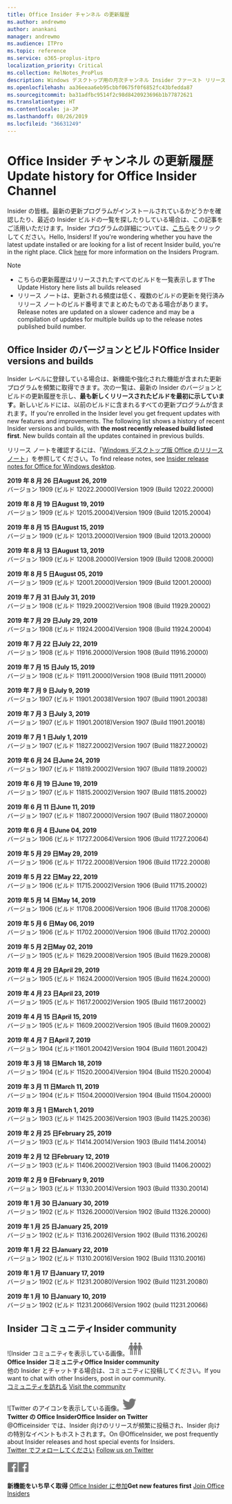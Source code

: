 ```yaml
---
title: Office Insider チャンネル の更新履歴
ms.author: andrewmo
author: anankani
manager: andrewmo
ms.audience: ITPro
ms.topic: reference
ms.service: o365-proplus-itpro
localization_priority: Critical
ms.collection: RelNotes_ProPlus
description: Windows デスクトップ用の月次チャンネル Insider ファースト リリースの更新履歴を Insider の皆様に提供します。
ms.openlocfilehash: aa36eeaa6eb95cbbf0675f0f6852fc43bfedda87
ms.sourcegitcommit: ba31adfbc9514f2c98d8420923696b1b77872621
ms.translationtype: HT
ms.contentlocale: ja-JP
ms.lasthandoff: 08/26/2019
ms.locfileid: "36631249"
---
```

# <a name="update-history-for-office-insider-channel"></a><span data-ttu-id="b7085-103">Office Insider チャンネル の更新履歴</span><span class="sxs-lookup"><span data-stu-id="b7085-103">Update history for Office Insider Channel</span></span>

<span data-ttu-id="b7085-p101">Insider の皆様。最新の更新プログラムがインストールされているかどうかを確認したり、最近の Insider ビルドの一覧を探したりしている場合は、この記事をご活用いただけます。Insider プログラムの詳細については、[こちら](https://insider.office.com/)をクリックしてください。</span><span class="sxs-lookup"><span data-stu-id="b7085-p101">Hello, Insiders! If you're wondering whether you have the latest update installed or are looking for a list of recent Insider build, you're in the right place. Click [here](https://insider.office.com/) for more information on the Insiders Program.</span></span>

> [!NOTE]
> - <span data-ttu-id="b7085-107">こちらの更新履歴はリリースされたすべてのビルドを一覧表示します</span><span class="sxs-lookup"><span data-stu-id="b7085-107">The Update History here lists all builds released</span></span>
> - <span data-ttu-id="b7085-108">リリース ノートは、更新される頻度は低く、複数のビルドの更新を発行済みリリース ノートのビルド番号までまとめたものである場合があります。</span><span class="sxs-lookup"><span data-stu-id="b7085-108">Release notes are updated on a slower cadence and may be a compilation of updates for multiple builds up to the release notes published build number.</span></span>



## <a name="office-insider-versions-and-builds"></a><span data-ttu-id="b7085-109">Office Insider のバージョンとビルド</span><span class="sxs-lookup"><span data-stu-id="b7085-109">Office Insider versions and builds</span></span>

<span data-ttu-id="b7085-p102">Insider レベルに登録している場合は、新機能や強化された機能が含まれた更新プログラムを頻繁に取得できます。次の一覧は、最新の Insider のバージョンとビルドの更新履歴を示し、**最も新しくリリースされたビルドを最初に示しています**。新しいビルドには、以前のビルドに含まれるすべての更新プログラムが含まれます。</span><span class="sxs-lookup"><span data-stu-id="b7085-p102">If you're enrolled in the Insider level you get frequent updates with new features and improvements. The following list shows a history of recent Insider versions and builds, with **the most recently released build listed first**. New builds contain all the updates contained in previous builds.</span></span> 

<span data-ttu-id="b7085-113">リリース ノートを確認するには、「[Windows デスクトップ版 Office のリリース ノート](https://docs.microsoft.com/ja-JP/OfficeUpdates/release-notes-office-insider)」を参照してください。</span><span class="sxs-lookup"><span data-stu-id="b7085-113">To find release notes, see [Insider release notes for Office for Windows desktop](https://docs.microsoft.com/ja-JP/OfficeUpdates/release-notes-office-insider).</span></span>

[//]: # (削除禁止)

<span data-ttu-id="b7085-115">**2019 年 8 月 26 日**</span><span class="sxs-lookup"><span data-stu-id="b7085-115">**August 26, 2019**</span></span><br/>
<span data-ttu-id="b7085-116">バージョン 1909 (ビルド 12022.20000)</span><span class="sxs-lookup"><span data-stu-id="b7085-116">Version 1909 (Build 12022.20000)</span></span><br/>

<span data-ttu-id="b7085-117">**2019 年 8 月 19 日**</span><span class="sxs-lookup"><span data-stu-id="b7085-117">**August 19, 2019**</span></span><br/>
<span data-ttu-id="b7085-118">バージョン 1909 (ビルド 12015.20004)</span><span class="sxs-lookup"><span data-stu-id="b7085-118">Version 1909 (Build 12015.20004)</span></span><br/>

<span data-ttu-id="b7085-119">**2019 年 8 月 15 日**</span><span class="sxs-lookup"><span data-stu-id="b7085-119">**August 15, 2019**</span></span><br/>
<span data-ttu-id="b7085-120">バージョン 1909 (ビルド 12013.20000)</span><span class="sxs-lookup"><span data-stu-id="b7085-120">Version 1909 (Build 12013.20000)</span></span><br/>

<span data-ttu-id="b7085-121">**2019 年 8 月 13 日**</span><span class="sxs-lookup"><span data-stu-id="b7085-121">**August 13, 2019**</span></span><br/>
<span data-ttu-id="b7085-122">バージョン 1909 (ビルド 12008.20000)</span><span class="sxs-lookup"><span data-stu-id="b7085-122">Version 1909 (Build 12008.20000)</span></span><br/>

<span data-ttu-id="b7085-123">**2019 年 8 月 5 日**</span><span class="sxs-lookup"><span data-stu-id="b7085-123">**August 05, 2019**</span></span><br/>
<span data-ttu-id="b7085-124">バージョン 1909 (ビルド 12001.20000)</span><span class="sxs-lookup"><span data-stu-id="b7085-124">Version 1909 (Build 12001.20000)</span></span><br/>

<span data-ttu-id="b7085-125">**2019 年 7 月 31 日**</span><span class="sxs-lookup"><span data-stu-id="b7085-125">**July 31, 2019**</span></span><br/>
<span data-ttu-id="b7085-126">バージョン 1908 (ビルド 11929.20002)</span><span class="sxs-lookup"><span data-stu-id="b7085-126">Version 1908 (Build 11929.20002)</span></span><br/>

<span data-ttu-id="b7085-127">**2019 年 7 月 29 日**</span><span class="sxs-lookup"><span data-stu-id="b7085-127">**July 29, 2019**</span></span><br/>
<span data-ttu-id="b7085-128">バージョン 1908 (ビルド 11924.20004)</span><span class="sxs-lookup"><span data-stu-id="b7085-128">Version 1908 (Build 11924.20004)</span></span><br/>

<span data-ttu-id="b7085-129">**2019 年 7 月 22 日**</span><span class="sxs-lookup"><span data-stu-id="b7085-129">**July 22, 2019**</span></span><br/>
<span data-ttu-id="b7085-130">バージョン 1908 (ビルド 11916.20000)</span><span class="sxs-lookup"><span data-stu-id="b7085-130">Version 1908 (Build 11916.20000)</span></span><br/>

<span data-ttu-id="b7085-131">**2019 年 7 月 15 日**</span><span class="sxs-lookup"><span data-stu-id="b7085-131">**July 15, 2019**</span></span><br/>
<span data-ttu-id="b7085-132">バージョン 1908 (ビルド 11911.20000)</span><span class="sxs-lookup"><span data-stu-id="b7085-132">Version 1908 (Build 11911.20000)</span></span><br/>

<span data-ttu-id="b7085-133">**2019 年 7 月 9 日**</span><span class="sxs-lookup"><span data-stu-id="b7085-133">**July 9, 2019**</span></span><br/>
<span data-ttu-id="b7085-134">バージョン 1907 (ビルド 11901.20038)</span><span class="sxs-lookup"><span data-stu-id="b7085-134">Version 1907 (Build 11901.20038)</span></span><br/>

<span data-ttu-id="b7085-135">**2019 年 7 月 3 日**</span><span class="sxs-lookup"><span data-stu-id="b7085-135">**July 3, 2019**</span></span><br/>
<span data-ttu-id="b7085-136">バージョン 1907 (ビルド 11901.20018)</span><span class="sxs-lookup"><span data-stu-id="b7085-136">Version 1907 (Build 11901.20018)</span></span><br/>

<span data-ttu-id="b7085-137">**2019 年 7 月 1 日**</span><span class="sxs-lookup"><span data-stu-id="b7085-137">**July 1, 2019**</span></span><br/>
<span data-ttu-id="b7085-138">バージョン 1907 (ビルド 11827.20002)</span><span class="sxs-lookup"><span data-stu-id="b7085-138">Version 1907 (Build 11827.20002)</span></span><br/>

<span data-ttu-id="b7085-139">**2019 年 6 月 24 日**</span><span class="sxs-lookup"><span data-stu-id="b7085-139">**June 24, 2019**</span></span><br/>
<span data-ttu-id="b7085-140">バージョン 1907 (ビルド 11819.20002)</span><span class="sxs-lookup"><span data-stu-id="b7085-140">Version 1907 (Build 11819.20002)</span></span><br/>

<span data-ttu-id="b7085-141">**2019 年 6 月 19 日**</span><span class="sxs-lookup"><span data-stu-id="b7085-141">**June 19, 2019**</span></span><br/>
<span data-ttu-id="b7085-142">バージョン 1907 (ビルド 11815.20002)</span><span class="sxs-lookup"><span data-stu-id="b7085-142">Version 1907 (Build 11815.20002)</span></span><br/>

<span data-ttu-id="b7085-143">**2019 年 6 月 11 日**</span><span class="sxs-lookup"><span data-stu-id="b7085-143">**June 11, 2019**</span></span><br/>
<span data-ttu-id="b7085-144">バージョン 1907 (ビルド 11807.20000)</span><span class="sxs-lookup"><span data-stu-id="b7085-144">Version 1907 (Build 11807.20000)</span></span><br/>

<span data-ttu-id="b7085-145">**2019 年 6 月 4 日**</span><span class="sxs-lookup"><span data-stu-id="b7085-145">**June 04, 2019**</span></span><br/>
<span data-ttu-id="b7085-146">バージョン 1906 (ビルド 11727.20064)</span><span class="sxs-lookup"><span data-stu-id="b7085-146">Version 1906 (Build 11727.20064)</span></span><br/>


<span data-ttu-id="b7085-147">**2019 年 5 月 29 日**</span><span class="sxs-lookup"><span data-stu-id="b7085-147">**May 29, 2019**</span></span><br/>
<span data-ttu-id="b7085-148">バージョン 1906 (ビルド 11722.20008)</span><span class="sxs-lookup"><span data-stu-id="b7085-148">Version 1906 (Build 11722.20008)</span></span><br/>

<span data-ttu-id="b7085-149">**2019 年 5 月 22 日**</span><span class="sxs-lookup"><span data-stu-id="b7085-149">**May 22, 2019**</span></span><br/> <span data-ttu-id="b7085-150">バージョン 1906 (ビルド 11715.20002)</span><span class="sxs-lookup"><span data-stu-id="b7085-150">Version 1906 (Build 11715.20002)</span></span><br/> 

<span data-ttu-id="b7085-151">**2019 年 5 月 14 日**</span><span class="sxs-lookup"><span data-stu-id="b7085-151">**May 14, 2019**</span></span><br/> <span data-ttu-id="b7085-152">バージョン 1906 (ビルド 11708.20006)</span><span class="sxs-lookup"><span data-stu-id="b7085-152">Version 1906 (Build 11708.20006)</span></span><br/>

<span data-ttu-id="b7085-153">**2019 年 5 月 6 日**</span><span class="sxs-lookup"><span data-stu-id="b7085-153">**May 06, 2019**</span></span><br/>
<span data-ttu-id="b7085-154">バージョン 1906 (ビルド 11702.20000)</span><span class="sxs-lookup"><span data-stu-id="b7085-154">Version 1906 (Build 11702.20000)</span></span><br/>

<span data-ttu-id="b7085-155">**2019 年 5 月 2日**</span><span class="sxs-lookup"><span data-stu-id="b7085-155">**May 02, 2019**</span></span><br/>
<span data-ttu-id="b7085-156">バージョン 1905 (ビルド 11629.20008)</span><span class="sxs-lookup"><span data-stu-id="b7085-156">Version 1905 (Build 11629.20008)</span></span><br/>

<span data-ttu-id="b7085-157">**2019 年 4 月 29 日**</span><span class="sxs-lookup"><span data-stu-id="b7085-157">**April 29, 2019**</span></span><br/>
<span data-ttu-id="b7085-158">バージョン 1905 (ビルド 11624.20000)</span><span class="sxs-lookup"><span data-stu-id="b7085-158">Version 1905 (Build 11624.20000)</span></span><br/>

<span data-ttu-id="b7085-159">**2019 年 4 月 23 日**</span><span class="sxs-lookup"><span data-stu-id="b7085-159">**April 23, 2019**</span></span><br/> <span data-ttu-id="b7085-160">バージョン 1905 (ビルド 11617.20002)</span><span class="sxs-lookup"><span data-stu-id="b7085-160">Version 1905 (Build 11617.20002)</span></span><br/>

<span data-ttu-id="b7085-161">**2019 年 4 月 15 日**</span><span class="sxs-lookup"><span data-stu-id="b7085-161">**April 15, 2019**</span></span><br/> <span data-ttu-id="b7085-162">バージョン 1905 (ビルド 11609.20002)</span><span class="sxs-lookup"><span data-stu-id="b7085-162">Version 1905 (Build 11609.20002)</span></span><br/>

<span data-ttu-id="b7085-163">**2019 年 4 月 7 日**</span><span class="sxs-lookup"><span data-stu-id="b7085-163">**April 7, 2019**</span></span><br/> <span data-ttu-id="b7085-164">バージョン 1904 (ビルド11601.20042)</span><span class="sxs-lookup"><span data-stu-id="b7085-164">Version 1904 (Build 11601.20042)</span></span><br/>

<span data-ttu-id="b7085-165">**2019 年 3 月 18 日**</span><span class="sxs-lookup"><span data-stu-id="b7085-165">**March 18, 2019**</span></span><br/> <span data-ttu-id="b7085-166">バージョン 1904 (ビルド 11520.20004)</span><span class="sxs-lookup"><span data-stu-id="b7085-166">Version 1904 (Build 11520.20004)</span></span><br/>

<span data-ttu-id="b7085-167">**2019 年 3 月 11 日**</span><span class="sxs-lookup"><span data-stu-id="b7085-167">**March 11, 2019**</span></span><br/> <span data-ttu-id="b7085-168">バージョン 1904 (ビルド 11504.20000)</span><span class="sxs-lookup"><span data-stu-id="b7085-168">Version 1904 (Build 11504.20000)</span></span><br/>

<span data-ttu-id="b7085-169">**2019 年 3 月 1 日**</span><span class="sxs-lookup"><span data-stu-id="b7085-169">**March 1, 2019**</span></span><br/> <span data-ttu-id="b7085-170">バージョン 1903 (ビルド 11425.20036)</span><span class="sxs-lookup"><span data-stu-id="b7085-170">Version 1903 (Build 11425.20036)</span></span><br/> 

<span data-ttu-id="b7085-171">**2019 年 2 月 25 日**</span><span class="sxs-lookup"><span data-stu-id="b7085-171">**February 25, 2019**</span></span><br/> <span data-ttu-id="b7085-172">バージョン 1903 (ビルド 11414.20014)</span><span class="sxs-lookup"><span data-stu-id="b7085-172">Version 1903 (Build 11414.20014)</span></span><br/> 

<span data-ttu-id="b7085-173">**2019 年 2 月 12 日**</span><span class="sxs-lookup"><span data-stu-id="b7085-173">**February 12, 2019**</span></span><br/> <span data-ttu-id="b7085-174">バージョン 1903 (ビルド 11406.20002)</span><span class="sxs-lookup"><span data-stu-id="b7085-174">Version 1903 (Build 11406.20002)</span></span><br/> 

<span data-ttu-id="b7085-175">**2019 年 2 月 9 日**</span><span class="sxs-lookup"><span data-stu-id="b7085-175">**February 9, 2019**</span></span><br/> <span data-ttu-id="b7085-176">バージョン 1903 (ビルド 11330.20014)</span><span class="sxs-lookup"><span data-stu-id="b7085-176">Version 1903 (Build 11330.20014)</span></span><br/> 

<span data-ttu-id="b7085-177">**2019 年 1 月 30 日**</span><span class="sxs-lookup"><span data-stu-id="b7085-177">**January 30, 2019**</span></span><br/> <span data-ttu-id="b7085-178">バージョン 1902 (ビルド 11326.20000)</span><span class="sxs-lookup"><span data-stu-id="b7085-178">Version 1902 (Build 11326.20000)</span></span><br/> 

<span data-ttu-id="b7085-179">**2019 年 1 月 25 日**</span><span class="sxs-lookup"><span data-stu-id="b7085-179">**January 25, 2019**</span></span><br/> <span data-ttu-id="b7085-180">バージョン 1902 (ビルド 11316.20026)</span><span class="sxs-lookup"><span data-stu-id="b7085-180">Version 1902 (Build 11316.20026)</span></span><br/> 

<span data-ttu-id="b7085-181">**2019 年 1 月 22 日**</span><span class="sxs-lookup"><span data-stu-id="b7085-181">**January 22, 2019**</span></span><br/> <span data-ttu-id="b7085-182">バージョン 1902 (ビルド 11310.20016)</span><span class="sxs-lookup"><span data-stu-id="b7085-182">Version 1902 (Build 11310.20016)</span></span><br/> 

<span data-ttu-id="b7085-183">**2019 年 1 月 17 日**</span><span class="sxs-lookup"><span data-stu-id="b7085-183">**January 17, 2019**</span></span><br/> <span data-ttu-id="b7085-184">バージョン 1902 (ビルド 11231.20080)</span><span class="sxs-lookup"><span data-stu-id="b7085-184">Version 1902 (Build 11231.20080)</span></span><br/>

<span data-ttu-id="b7085-185">**2019 年 1 月 10 日**</span><span class="sxs-lookup"><span data-stu-id="b7085-185">**January 10, 2019**</span></span><br/> <span data-ttu-id="b7085-186">バージョン 1902 (ビルド 11231.20066)</span><span class="sxs-lookup"><span data-stu-id="b7085-186">Version 1902 (build 11231.20066)</span></span><br/> 


## <a name="insider-community"></a><span data-ttu-id="b7085-187">Insider コミュニティ</span><span class="sxs-lookup"><span data-stu-id="b7085-187">Insider community</span></span>

<span data-ttu-id="b7085-188">![Insider コミュニティを表示している画像。</span><span class="sxs-lookup"><span data-stu-id="b7085-188">![Image showing insider community.</span></span> ](images/insidercommunity.png) <br/>
<span data-ttu-id="b7085-189">**Office Insider コミュニティ**</span><span class="sxs-lookup"><span data-stu-id="b7085-189">**Office Insider community**</span></span><br/> <span data-ttu-id="b7085-190">他の Insider とチャットする場合は、コミュニティに投稿してください。</span><span class="sxs-lookup"><span data-stu-id="b7085-190">If you want to chat with other Insiders, post in our community.</span></span><br/><span data-ttu-id="b7085-191"> 
[コミュニティを訪れる](https://go.microsoft.com/fwlink/?linkid=843493)</span><span class="sxs-lookup"><span data-stu-id="b7085-191"> 
[Visit the community](https://go.microsoft.com/fwlink/?linkid=843493)</span></span><br/> 

<span data-ttu-id="b7085-192">![Twitter のアイコンを表示している画像。</span><span class="sxs-lookup"><span data-stu-id="b7085-192">![Image showing twitter icon.</span></span> ](images/twitter.png)<br/>
<span data-ttu-id="b7085-193">**Twitter の Office Insider**</span><span class="sxs-lookup"><span data-stu-id="b7085-193">**Office Insider on Twitter**</span></span><br/> <span data-ttu-id="b7085-194">@Officeinsider では、Insider 向けのリリースが頻繁に投稿され、Insider 向けの特別なイベントもホストされます。</span><span class="sxs-lookup"><span data-stu-id="b7085-194">On @OfficeInsider, we post frequently about Insider releases and host special events for Insiders.</span></span><br/><span data-ttu-id="b7085-195"> 
[Twitter でフォローしてください](https://go.microsoft.com/fwlink/?linkid=717717)</span><span class="sxs-lookup"><span data-stu-id="b7085-195"> 
[Follow us on Twitter](https://go.microsoft.com/fwlink/?linkid=717717)</span></span><br/> 

<span data-ttu-id="b7085-196">[
  ![Facebook のアイコンを表示している画像。 ](images/facebook.png)](https://www.facebook.com/sharer.php?u=https://support.office.com/ja-JP/article/Update-history-for-Office-Insider-for-Windows-desktop-64bbb317-972a-4933-8b82-cc866f0b067c)</span><span class="sxs-lookup"><span data-stu-id="b7085-196">[![Image showing Facebook icon. ](images/facebook.png)](https://www.facebook.com/sharer.php?u=https://support.office.com/en-us/article/Update-history-for-Office-Insider-for-Windows-desktop-64bbb317-972a-4933-8b82-cc866f0b067c)</span></span>


<span data-ttu-id="b7085-197">**新機能をいち早く取得**
[Office Insider に参加](https://insider.office.com/)</span><span class="sxs-lookup"><span data-stu-id="b7085-197">**Get new features first**
[Join Office Insiders](https://insider.office.com/)</span></span>